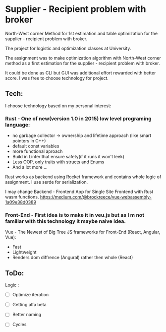# Supplier - Recipient problem with broker 

 North-West corner Method for 1st estimation and table optimization for the supplier - recipient problem with broker. 
 
 The project for logistic and optimization classes at University.

 The assignment was to make optimization algorithm with North-West corner method as a first estimation for the supplier - recipient problem with broker. 

 It could be done as CLI but GUI was additional effort rewarded with better score. I was free to choose technology for project.

## Tech:
I choose technology based on my personal interest:

### Rust - One of new(version 1.0 in 2015) low level programing language:
* no garbage collector -> ownership and lifetime approach (like smart pointers in C++)
* default const variables
* more functional aproach
* Build in Linter that ensure safety(if it runs it won't leek)
* Less OOP, only traits with structs and Enums
* And a lot more ...

Rust works as backend using Rocket framework and contains whole logic of assignment.
I use serde for serialization.

I may change Backend - Frontend App for Single Site Frontend with Rust wasm functions.
https://medium.com/@brockreece/vue-webassembly-1a09e38d0389

### Front-End - First idea is to make it in veu.js but as I m not familiar with this technology it maybe naive idea.

Vue - The Newest of Big Tree JS frameworks for Front-End (React, Angular, Vue):
* Fast
* Lightweight
* Renders dom diffrence (Angural) rather then whole (React)


## ToDo:

Logic :

-  [ ] Optimize iteration
-  [ ] Getting alfa beta
-  [ ] Better naming 
-  [ ] Cycles



